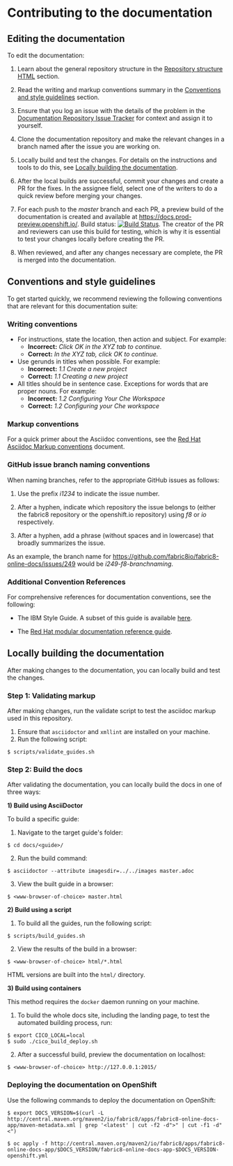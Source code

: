 # Contributing to the documentation

## Editing the documentation

To edit the documentation:

1. Learn about the general repository structure in the [Repository structure HTML](./README.md#repository-structure) section.

2. Read the writing and markup conventions summary in the [Conventions and style guidelines](#conventions-and-style-guidelines) section.

3. Ensure that you log an issue with the details of the problem in the [Documentation Repository Issue Tracker](https://github.com/fabric8io/fabric8-online-docs/issues) for context and assign it to yourself. 

4. Clone the documentation repository and make the relevant changes in a branch named after the issue you are working on.

5. Locally build and test the changes. For details on the instructions and tools to do this, see [Locally building the documentation](#locally-building-the-documentation).

6. After the local builds are successful, commit your changes and create a PR for the fixes. In the assignee field, select one of the writers to do a quick review before merging your changes. 

7. For each push to the *master* branch and each PR, a preview build of the documentation is created and available at https://docs.prod-preview.openshift.io/. Build status: [![Build Status](https://ci.centos.org/view/Devtools/job/devtools-fabric8-online-docs-build-master/badge/icon)](https://ci.centos.org/view/Devtools/job/devtools-fabric8-online-docs-build-master/). The creator of the PR and reviewers can use this build for testing, which is why it is essential to test your changes locally before creating the PR.

8. When reviewed, and after any changes necessary are complete, the PR is merged into the documentation.


## Conventions and style guidelines

To get started quickly, we recommend reviewing the following conventions that are relevant for this documentation suite:

### Writing conventions

* For instructions, state the location, then action and subject. For example:
  * **Incorrect:** *Click OK in the XYZ tab to continue.*
  * **Correct:** *In the XYZ tab, click OK to continue.*
* Use gerunds in titles when possible. For example:
  * **Incorrect:** *1.1 Create a new project*
  * **Correct:** *1.1 Creating a new project*
* All titles should be in sentence case. Exceptions for words that are proper nouns. For example:
  * **Incorrect:** *1.2 Configuring Your Che Workspace*
  * **Correct:** *1.2 Configuring your Che workspace*
  
### Markup conventions 

For a quick primer about the Asciidoc conventions, see the [Red Hat Asciidoc Markup conventions](https://redhat-documentation.github.io/asciidoc-markup-conventions/) document. 

### GitHub issue branch naming conventions

When naming branches, refer to the appropriate GitHub issues as follows:

1. Use the prefix *i1234* to indicate the issue number.

2. After a hyphen, indicate which repository the issue belongs to (either the fabric8 repository or the openshift.io repository) using *f8* or *io* respectively.

3. After a hyphen, add a phrase (without spaces and in lowercase) that broadly summarizes the issue.

As an example, the branch name for https://github.com/fabric8io/fabric8-online-docs/issues/249 would be *i249-f8-branchnaming*.

### Additional Convention References

For comprehensive references for documentation conventions, see the following:

  * The IBM Style Guide. A subset of this guide is available [here](https://www.ibm.com/developerworks/library/styleguidelines/).
  <!-- * The [CCS Documentation Conventions][url here when available] UNCOMMENT THIS WHEN READY but won't be for a while because nobody owns this task-->
  * The [Red Hat modular documentation reference guide](https://redhat-documentation.github.io/modular-docs/#introduction).

## Locally building the documentation

After making changes to the documentation, you can locally build and test the changes. 

### Step 1: Validating markup

After making changes, run the validate script to test the asciidoc markup used in this repository. 

1. Ensure that `asciidoctor` and `xmllint` are installed on your machine.
2. Run the following script:
```
$ scripts/validate_guides.sh
```

### Step 2: Build the docs

After validating the documentation, you can locally build the docs in one of three ways:

**1) Build using AsciiDoctor**

To build a specific guide:

1. Navigate to the target guide's folder:
```
$ cd docs/<guide>/
```

2. Run the build command:
```
$ asciidoctor --attribute imagesdir=../../images master.adoc
```

3. View the built guide in a browser:
``` 
$ <www-browser-of-choice> master.html
```


**2) Build using a script**

1. To build all the guides, run the following script:
```
$ scripts/build_guides.sh
```

2. View the results of the build in a browser:
```
$ <www-browser-of-choice> html/*.html
```

HTML versions are built into the `html/` directory.


**3) Build using containers**

This method requires the `docker` daemon running on your machine. 

1. To build the whole docs site, including the landing page, to test the automated building process, run:
```
$ export CICO_LOCAL=local
$ sudo ./cico_build_deploy.sh
```

2. After a successful build, preview the documentation on localhost:
```
$ <www-browser-of-choice> http://127.0.0.1:2015/
```


### Deploying the documentation on OpenShift

Use the following commands to deploy the documentation on OpenShift:
```
$ export DOCS_VERSION=$(curl -L http://central.maven.org/maven2/io/fabric8/apps/fabric8-online-docs-app/maven-metadata.xml | grep '<latest' | cut -f2 -d">" | cut -f1 -d"<")

$ oc apply -f http://central.maven.org/maven2/io/fabric8/apps/fabric8-online-docs-app/$DOCS_VERSION/fabric8-online-docs-app-$DOCS_VERSION-openshift.yml
```
